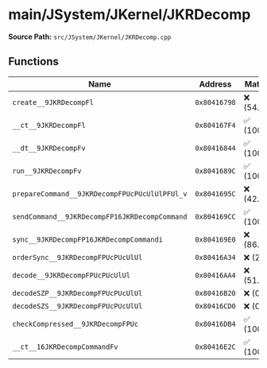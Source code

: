 # main/JSystem/JKernel/JKRDecomp

**Source Path:** `src/JSystem/JKernel/JKRDecomp.cpp`

## Functions

| Name | Address | Match % |
|------|---------|---------|
| `create__9JKRDecompFl` | `0x80416798` | :x: (54.5%) |
| `__ct__9JKRDecompFl` | `0x804167F4` | :white_check_mark: (100.0%) |
| `__dt__9JKRDecompFv` | `0x80416844` | :white_check_mark: (100.0%) |
| `run__9JKRDecompFv` | `0x8041689C` | :white_check_mark: (100.0%) |
| `prepareCommand__9JKRDecompFPUcPUcUlUlPFUl_v` | `0x8041695C` | :x: (42.1%) |
| `sendCommand__9JKRDecompFP16JKRDecompCommand` | `0x804169CC` | :white_check_mark: (100.0%) |
| `sync__9JKRDecompFP16JKRDecompCommandi` | `0x804169E0` | :x: (86.4%) |
| `orderSync__9JKRDecompFPUcPUcUlUl` | `0x80416A34` | :x: (2.0%) |
| `decode__9JKRDecompFPUcPUcUlUl` | `0x80416AA4` | :x: (51.4%) |
| `decodeSZP__9JKRDecompFPUcPUcUlUl` | `0x80416B20` | :x: (0.0%) |
| `decodeSZS__9JKRDecompFPUcPUcUlUl` | `0x80416CD0` | :x: (0.0%) |
| `checkCompressed__9JKRDecompFPUc` | `0x80416DB4` | :white_check_mark: (100.0%) |
| `__ct__16JKRDecompCommandFv` | `0x80416E2C` | :white_check_mark: (100.0%) |